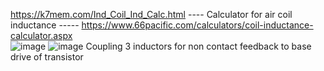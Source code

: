 
https://k7mem.com/Ind_Coil_Ind_Calc.html ---- Calculator for air coil inductance ----- https://www.66pacific.com/calculators/coil-inductance-calculator.aspx  
![image](https://github.com/user-attachments/assets/63a1d7ec-eff7-4b89-b46e-622d21001727)
![image](https://github.com/user-attachments/assets/2a4981b2-3c84-44c9-ad46-5042d776b5bd)
Coupling 3 inductors for non contact feedback to base drive of transistor
